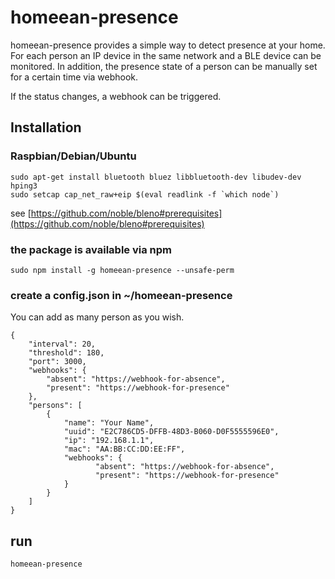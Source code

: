 # homeean-presence

homeean-presence provides a simple way to detect presence at your home. For each person an IP device in the same network and a BLE device can be monitored. In addition, the presence state of a person can be manually set for a certain time via webhook.

If the status changes, a webhook can be triggered.

## Installation

### Raspbian/Debian/Ubuntu

```
sudo apt-get install bluetooth bluez libbluetooth-dev libudev-dev hping3
sudo setcap cap_net_raw+eip $(eval readlink -f `which node`)
```
see [https://github.com/noble/bleno#prerequisites](https://github.com/noble/bleno#prerequisites)

### the package is available via npm
```
sudo npm install -g homeean-presence --unsafe-perm
```

### create a config.json in ~/homeean-presence
You can add as many person as you wish.
```
{
    "interval": 20,
    "threshold": 180,
    "port": 3000,
    "webhooks": {
        "absent": "https://webhook-for-absence",
        "present": "https://webhook-for-presence"
    },
    "persons": [
        {
            "name": "Your Name",
            "uuid": "E2C786CD5-DFFB-48D3-B060-D0F5555596E0",
            "ip": "192.168.1.1",
            "mac": "AA:BB:CC:DD:EE:FF",
	        "webhooks": {
        	       "absent": "https://webhook-for-absence",
    	           "present": "https://webhook-for-presence"
            }
        }
    ]
}

```

## run
```
homeean-presence
```

